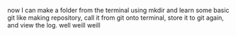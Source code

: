 now I can make a folder from the terminal using mkdir and learn some basic git like making repository, call it from git onto terminal, store it to git again, and view the log. well weill weill